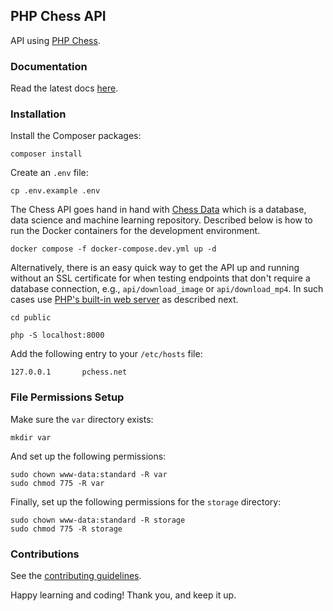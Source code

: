 ## PHP Chess API

API using [PHP Chess](https://github.com/chesslablab/php-chess).

### Documentation

Read the latest docs [here](https://chess-api.readthedocs.io/en/latest/).

### Installation

Install the Composer packages:
```
composer install
```

Create an `.env` file:

```
cp .env.example .env
```

The Chess API goes hand in hand with [Chess Data](https://github.com/chesslablab/chess-data) which is a database, data science and machine learning repository. Described below is how to run the Docker containers for the development environment.

```
docker compose -f docker-compose.dev.yml up -d
```

Alternatively, there is an easy quick way to get the API up and running without an SSL certificate for when testing endpoints that don't require a database connection, e.g., `api/download_image` or `api/download_mp4`. In such cases use [PHP's built-in web server](https://www.php.net/manual/en/features.commandline.webserver.php) as described next.

```
cd public
```
```
php -S localhost:8000
```

Add the following entry to your `/etc/hosts` file:

```
127.0.0.1       pchess.net
```

### File Permissions Setup

Make sure the `var` directory exists:

```
mkdir var
```

And set up the following permissions:

```
sudo chown www-data:standard -R var
sudo chmod 775 -R var
```

Finally, set up the following permissions for the `storage` directory:

```
sudo chown www-data:standard -R storage
sudo chmod 775 -R storage
```

### Contributions

See the [contributing guidelines](https://github.com/chesslablab/chess-api/blob/main/CONTRIBUTING.md).

Happy learning and coding! Thank you, and keep it up.
